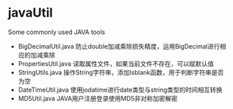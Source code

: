 # javaUtil
Some commonly used JAVA tools

*  BigDecimalUtil.java  防止double加减乘除损失精度，运用BigDecimal进行相应的加减乘除
*  PropertiesUtil.java 读取属性文件，如果当前文件不存在，可以赋默认值
*  StringUtils.java 操作String字符串，添加Isblank函数，用于判断字符串是否为空
*  DateTimeUtil.java 使用jodatime进行date类型与string类型的时间相互转换
*  MD5Util.java JAVA用户注册登录使用MD5非对称加密解密

